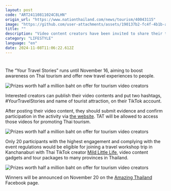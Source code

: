 ```yaml
---
layout: post
code: "ART24110811024C8LHN"
origin_url: "https://www.nationthailand.com/news/tourism/40043115"
image: "https://github.com/user-attachments/assets/190137b2-fc4f-4b1b-ab55-4885f1d381e0"
title: ""
description: "Video content creators have been invited to share their travel experiences in Thailand on the TikTok platform to win prizes worth over 500,000 baht, according to the Tourism Authority of Thailand."
category: "LIFESTYLE"
language: "en"
date: 2024-11-08T11:06:22.612Z
---
```


# 









The “Your Travel Stories” runs until November 16, aiming to boost awareness on Thai tourism and offer new travel experiences to people.

  ![Prizes worth half a million baht on offer for tourism video creators](https://github.com/user-attachments/assets/67650558-1eb3-4035-b700-0d4d4a10bc10)

Interested creators can publish their video contents and put two hashtags, #YourTravelStories and name of tourist attraction, on their TikTok account.

After posting their video content, they should submit evidence and confirm participation in the activity via [the website](https://docs.google.com/forms/d/e/1FAIpQLSfo_rZSqlsdcof7wkKjmk3DGaXqBnjrlFQJohr7cUsp72FYvA/viewform). TAT will be allowed to access those videos for promoting Thai tourism.

  ![Prizes worth half a million baht on offer for tourism video creators](https://media.nationthailand.com/uploads/images/contents/w1024/2024/11/pqxwVbrHAm1DNC4Il4Xj.webp?x-image-process=style/lg-webp)

Only 20 participants with the highest engagement and complying with the event regulations would be eligible for joining a travel workshop trip in Kanchanaburi with Thai TikTok creator [Mild Little Life](https://www.tiktok.com/@m.per.m), video content gadgets and tour packages to many provinces in Thailand.

  ![Prizes worth half a million baht on offer for tourism video creators](https://github.com/user-attachments/assets/98934459-f63d-4ccd-8af9-444fc09eba2e)

Winners will be announced on November 20 on the [Amazing Thailand](https://www.facebook.com/AmazingThailand/) Facebook page.

